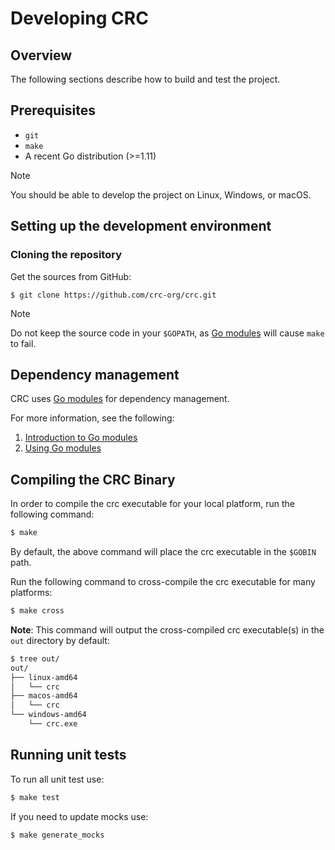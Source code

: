 Developing CRC
==============

  
## Overview

The following sections describe how to build and test the project.

## Prerequisites

-   `git`
-   `make`
-   A recent Go distribution (>=1.11)
    

> [!NOTE]
> You should be able to develop the project on Linux, Windows, or macOS.


## Setting up the development environment

### Cloning the repository

Get the sources from GitHub:

```
$ git clone https://github.com/crc-org/crc.git
```

> [!NOTE]
> Do not keep the source code in your `$GOPATH`, as [Go modules](https://github.com/golang/go/wiki/Modules) will cause `make` to fail.


## Dependency management

CRC uses [Go modules](https://github.com/golang/go/wiki/Modules) for dependency management.

For more information, see the following:

1.  [Introduction to Go modules](https://github.com/golang/go/wiki/Modules)
2.  [Using Go modules](https://blog.golang.org/using-go-modules)
    

## Compiling the CRC Binary

In order to compile the crc executable for your local platform, run the following command:

```bash
$ make
```

By default, the above command will place the crc executable in the `$GOBIN` path.

Run the following command to cross-compile the crc executable for many platforms:

```bash
$ make cross
```

**Note**: This command will output the cross-compiled crc executable(s) in the `out` directory by default:

```bash
$ tree out/
out/
├── linux-amd64
│   └── crc
├── macos-amd64
│   └── crc
└── windows-amd64
    └── crc.exe
```


## Running unit tests

To run all unit test use:

```bash
$ make test
```

If you need to update mocks use:

```bash
$ make generate_mocks
```
